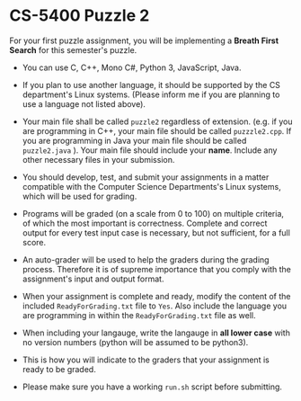 # CS-5400 Puzzle 2

For your first puzzle assignment, you will be implementing a **Breath First Search** for this semester's puzzle.

- You can use C, C++, Mono C#, Python 3, JavaScript, Java.
- If you plan to use another language, it should be supported by the CS department's Linux systems. (Please inform me if you are planning to use a language not listed above).

- Your main file shall be called `puzzle2` regardless of extension. (e.g. if you are programming in C++, your main file should be called `puzzzle2.cpp`. If you are programming in Java your main file should be called `puzzle2.java` ).  Your main file should include your **name**. Include any other necessary files in your submission.

- You should develop, test, and submit your assignments in a matter compatible with the Computer Science Departments's Linux systems, which will be used for grading.

- Programs will be graded (on a scale from 0 to 100) on multiple criteria, of which the most important is correctness. Complete and correct output for every test input case is necessary, but not sufficient, for a full score.
- An auto-grader will be used to help the graders during the grading process. Therefore it is of supreme importance that you comply with the assignment's input and output format.

- When your assignment is complete and ready, modify the content of the included `ReadyForGrading.txt` file to `Yes`. Also include the language you are programming in within the `ReadyForGrading.txt` file as well.
- When including your langauge, write the langauge in **all lower case** with no version numbers (python will be assumed to be python3).
- This is how you will indicate to the graders that your assignment is ready to be graded.

- Please make sure you have a working `run.sh` script before submitting.

